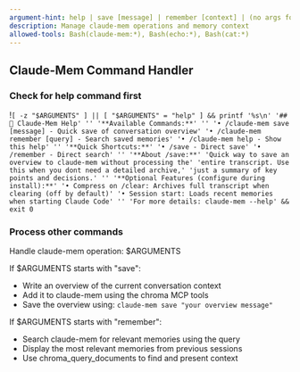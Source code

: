 ```yaml
---
argument-hint: help | save [message] | remember [context] | (no args for help)
description: Manage claude-mem operations and memory context
allowed-tools: Bash(claude-mem:*), Bash(echo:*), Bash(cat:*)
---
```


## Claude-Mem Command Handler

### Check for help command first
!`[ -z "$ARGUMENTS" ] || [ "$ARGUMENTS" = "help" ] && printf '%s\n' '## 🧠 Claude-Mem Help' '' '**Available Commands:**' '' '• /claude-mem save [message] - Quick save of conversation overview' '• /claude-mem remember [query] - Search saved memories' '• /claude-mem help - Show this help' '' '**Quick Shortcuts:**' '• /save - Direct save' '• /remember - Direct search' '' '**About /save:**' 'Quick way to save an overview to claude-mem without processing the' 'entire transcript. Use this when you dont need a detailed archive,' 'just a summary of key points and decisions.' '' '**Optional Features (configure during install):**' '• Compress on /clear: Archives full transcript when clearing (off by default)' '• Session start: Loads recent memories when starting Claude Code' '' 'For more details: claude-mem --help' && exit 0`

### Process other commands
Handle claude-mem operation: $ARGUMENTS

If $ARGUMENTS starts with "save":
- Write an overview of the current conversation context
- Add it to claude-mem using the chroma MCP tools  
- Save the overview using: `claude-mem save "your overview message"`

If $ARGUMENTS starts with "remember":
- Search claude-mem for relevant memories using the query
- Display the most relevant memories from previous sessions
- Use chroma_query_documents to find and present context